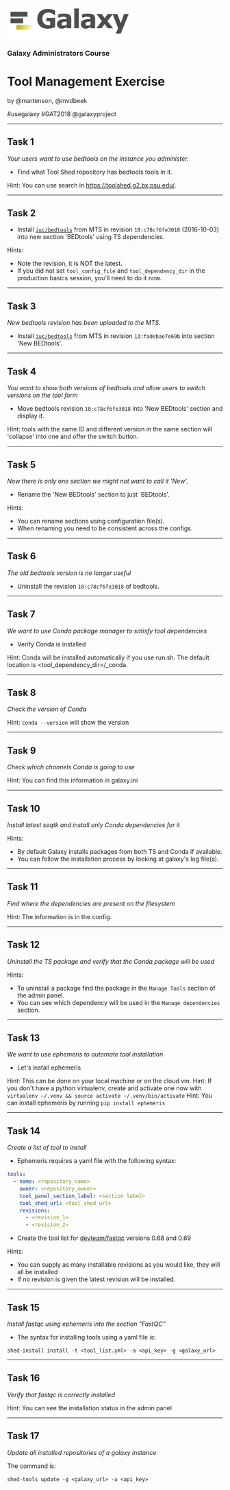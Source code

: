 ![galaxy logo](../../docs/shared-images/galaxy_logo_25percent_transparent.png)

### Galaxy Administrators Course

# Tool Management Exercise

by @martenson, @mvdbeek

\#usegalaxy \#GAT2018 @galaxyproject

---
## Task 1
*Your users want to use bedtools on the instance you administer.*
* Find what Tool Shed repository has bedtools tools in it.

Hint: You can use search in https://toolshed.g2.bx.psu.edu/.

---
## Task 2
* Install [`iuc/bedtools`](https://toolshed.g2.bx.psu.edu/view/iuc/bedtools/) from MTS in revision `10:c78cf6fe3018` (2016-10-03) into new section 'BEDtools' using TS dependencies.

Hints:
- Note the revision, it is NOT the latest.
- If you did not set `tool_config_file` and `tool_dependency_dir` in the production basics session, you'll need to do it now.

---
## Task 3
*New bedtools revision has been uploaded to the MTS.*

* Install [`iuc/bedtools`](https://toolshed.g2.bx.psu.edu/view/iuc/bedtools/) from MTS in revision `13:fadebae7e69b` into section 'New BEDtools'.

---
## Task 4
*You want to show both versions of bedtools and allow users to switch versions on the tool form*

* Move bedtools revision `10:c78cf6fe3018` into 'New BEDtools' section and display it.

Hint: tools with the same ID and different version in the same section will 'collapse' into one and offer the switch button.

---
## Task 5
*Now there is only one section we might not want to call it 'New'.*

* Rename the 'New BEDtools' section to just 'BEDtools'.

Hints:
- You can rename sections using configuration file(s).
- When renaming you need to be consistent across the configs.

---
## Task 6
*The old bedtools version is no longer useful*

* Uninstall the revision `10:c78cf6fe3018` of bedtools.

---
## Task 7
*We want to use Conda package manager to satisfy tool dependencies*

* Verify Conda is installed

Hint: Conda will be installed automatically if you use run.sh.
The default location is <tool_dependency_dir>/_conda.

---
## Task 8
*Check the version of Conda*

Hint: `conda --version` will show the version

---
## Task 9
*Check which channels Conda is going to use*

Hint: You can find this information in galaxy.ini

---
## Task 10

*Install latest seqtk and install _only_ Conda dependencies for it*

Hints:
- By default Galaxy installs packages from both TS and Conda if available.
- You can follow the installation process by looking at galaxy's log file(s).

---
## Task 11

*Find where the dependencies are present on the filesystem*

Hint: The information is in the config.

---
## Task 12

*Uninstall the TS package and verify that the Conda package will be used*

Hints:
- To uninstall a package find the package in the `Manage Tools` section of the admin panel.
- You can see which dependency will be used in the `Manage dependencies` section.

---
## Task 13

*We want to use ephemeris to automate tool installation*

* Let's install ephemeris

Hint: This can be done on your local machine or on the cloud vm.
Hint: If you don't have a python virtualenv, create and activate one now with `virtualenv ~/.venv && source activate ~/.venv/bin/activate`
Hint: You can install ephemeris by running `pip install ephemeris`

---
## Task 14

*Create a list of tool to install*

* Ephemeris requires a yaml file with the following syntax:

```yml
tools:
  - name: <repository_name>
    owner: <repository_owner>
    tool_panel_section_label: <section label>
    tool_shed_url: <tool_shed_url>
    revisions:
      - <revision_1>
      - <revision_2>
```

* Create the tool list for [devteam/fastqc](https://toolshed.g2.bx.psu.edu/view/devteam/fastqc) versions 0.68 and 0.69

Hints:
  - You can supply as many installable revisions as you would like, they will all be installed
  - If no revision is given the latest revision will be installed.

---
## Task 15

*Install fastqc using ephemeris into the section "FastQC"*

* The syntax for installing tools using a yaml file is:
```
shed-install install -t <tool_list.yml> -a <api_key> -g <galaxy_url>
```

---
## Task 16

*Verify that fastqc is correctly installed*

Hint: You can see the installation status in the admin panel

---
## Task 17

*Update all installed repositories of a galaxy instance*

The command is:
```
shed-tools update -g <galaxy_url> -a <api_key>
```

